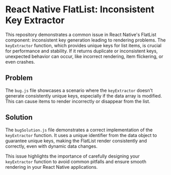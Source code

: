 # React Native FlatList: Inconsistent Key Extractor

This repository demonstrates a common issue in React Native's FlatList component: inconsistent key generation leading to rendering problems.  The `keyExtractor` function, which provides unique keys for list items, is crucial for performance and stability. If it returns duplicate or inconsistent keys, unexpected behavior can occur, like incorrect rendering, item flickering, or even crashes.

## Problem
The `bug.js` file showcases a scenario where the `keyExtractor` doesn't generate consistently unique keys, especially if the data array is modified. This can cause items to render incorrectly or disappear from the list.

## Solution
The `bugSolution.js` file demonstrates a correct implementation of the `keyExtractor` function. It uses a unique identifier from the data object to guarantee unique keys, making the FlatList render consistently and correctly, even with dynamic data changes.

This issue highlights the importance of carefully designing your `keyExtractor` function to avoid common pitfalls and ensure smooth rendering in your React Native applications.